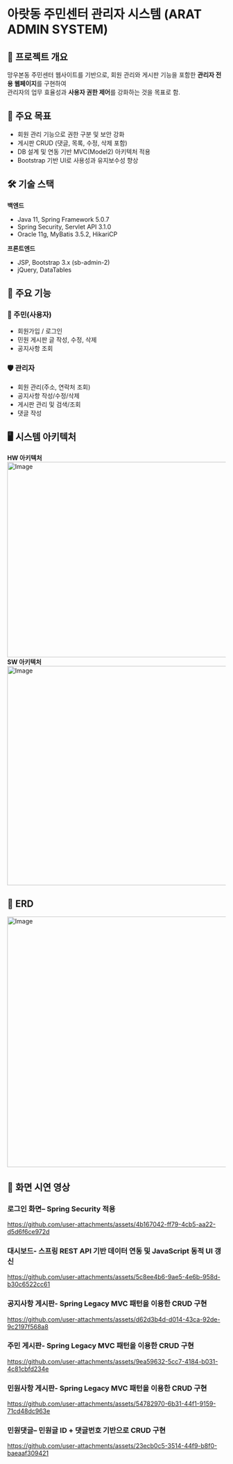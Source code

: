 # 아랏동 주민센터 관리자 시스템 (ARAT ADMIN SYSTEM)

## 📌 프로젝트 개요
망우본동 주민센터 웹사이트를 기반으로,
회원 관리와 게시판 기능을 포함한 **관리자 전용 웹페이지**를 구현하여  
관리자의 업무 효율성과 **사용자 권한 제어**를 강화하는 것을 목표로 함.

## 🎯 주요 목표
- 회원 관리 기능으로 권한 구분 및 보안 강화
- 게시판 CRUD (댓글, 목록, 수정, 삭제 포함)
- DB 설계 및 연동 기반 MVC(Model2) 아키텍처 적용
- Bootstrap 기반 UI로 사용성과 유지보수성 향상

## 🛠 기술 스택
**백엔드**
- Java 11, Spring Framework 5.0.7
- Spring Security, Servlet API 3.1.0
- Oracle 11g, MyBatis 3.5.2, HikariCP

**프론트엔드**
- JSP, Bootstrap 3.x (sb-admin-2)
- jQuery, DataTables

## 📂 주요 기능
### 👤 주민(사용자)
- 회원가입 / 로그인
- 민원 게시판 글 작성, 수정, 삭제
- 공지사항 조회

### 🛡 관리자
- 회원 관리(주소, 연락처 조회)
- 공지사항 작성/수정/삭제
- 게시판 관리 및 검색/조회
- 댓글 작성

## 🖥 시스템 아키텍처
<b>HW 아키텍처</b>
<img width="1222" height="450" alt="Image" src="https://github.com/user-attachments/assets/a76795b8-7fda-43db-bf60-b7119dffe031" />
<b>SW 아키텍처</b>
<img width="1244" height="505" alt="Image" src="https://github.com/user-attachments/assets/4b087b13-841f-4eaa-afb2-990f01547bae" />
## 📌 ERD
<img width="1290" height="577" alt="Image" src="https://github.com/user-attachments/assets/a8389c63-d573-4ca6-842f-203ce3a3ac68" />

## 📸 화면 시연 영상
### 로그인 화면– Spring Security 적용
https://github.com/user-attachments/assets/4b167042-ff79-4cb5-aa22-d5d6f6ce972d
<br>

### 대시보드- 스프링 REST API 기반 데이터 연동 및 JavaScript 동적 UI 갱신
https://github.com/user-attachments/assets/5c8ee4b6-9ae5-4e6b-958d-b30c6522cc61


### 공지사항 게시판- Spring Legacy MVC 패턴을 이용한 CRUD 구현
https://github.com/user-attachments/assets/d62d3b4d-d014-43ca-92de-9c2197f568a8


### 주민 게시판- Spring Legacy MVC 패턴을 이용한 CRUD 구현
https://github.com/user-attachments/assets/9ea59632-5cc7-4184-b031-4c81cbfd234e


### 민원사항 게시판- Spring Legacy MVC 패턴을 이용한 CRUD 구현
https://github.com/user-attachments/assets/54782970-6b31-44f1-9159-71cd48dc963e


### 민원댓글– 민원글 ID + 댓글번호 기반으로 CRUD 구현
https://github.com/user-attachments/assets/23ecb0c5-3514-44f9-b8f0-baeaaf309421


